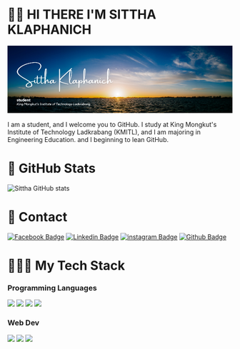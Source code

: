 # 👋🏻 HI THERE I'M SITTHA KLAPHANICH

![Alt text](./Images/1.png)

I am a student, and I welcome you to GitHub. I study at King Mongkut's Institute of Technology Ladkrabang (KMITL), and I am majoring in Engineering Education. 
and I beginning to lean GitHub.

# 🚀 GitHub Stats
![ Sittha GitHub stats](https://github-readme-stats.vercel.app/api?username=SitthaKlaphanich&show_icons=true&theme=transparent)

# 📱 Contact 

[![Facebook Badge](https://img.shields.io/badge/-Sittha_Klaphanich-blue?style=flat&logo=Facebook&logoColor=white&link=https://www.facebook.com/profile.php?id=100010273261426)](https://www.facebook.com/profile.php?id=100010273261426)
[![Linkedin Badge](https://img.shields.io/badge/-Sittha_Klaphanich-blue?style=flat&logo=Linkedin&logoColor=white&link=https://www.linkedin.com/in/sittha-klaphanich-a79973b1/)](https://www.linkedin.com/in/sittha-klaphanich-a79973b1/)
[![instagram Badge](https://img.shields.io/badge/-Sittha_Klaphanich-E4405F?style=flat&logo=instagram&logoColor=white&link=https://www.instagram.com/sittha_klaphanich/)](https://www.instagram.com/sittha_klaphanich/)
[![Github Badge](https://img.shields.io/badge/-Sittha_Klaphanich-181717?sytle=flat&logo=Github&logoColor=white&link=https://github.com/SitthaKlaphanich)](https://github.com/SitthaKlaphanich)

# 👨🏻‍💻 My Tech Stack

### Programming Languages

<img height="50" src="https://user-images.githubusercontent.com/25181517/192106070-46255bcf-65e6-4c6b-a296-bf8d0d8fb2a7.png"> <img height="50" src="https://user-images.githubusercontent.com/25181517/192106073-90fffafe-3562-4ff9-a37e-c77a2da0ff58.png"> 
<img height="50" src="https://user-images.githubusercontent.com/25181517/121405384-444d7300-c95d-11eb-959f-913020d3bf90.png"> <img height="50" src="https://user-images.githubusercontent.com/25181517/183423507-c056a6f9-1ba8-4312-a350-19bcbc5a8697.png"> 

### Web Dev

 <img height="50" src="https://user-images.githubusercontent.com/25181517/192158954-f88b5814-d510-4564-b285-dff7d6400dad.png"> <img height="50" src="https://user-images.githubusercontent.com/25181517/183898674-75a4a1b1-f960-4ea9-abcb-637170a00a75.png">   <img height="50" src="https://user-images.githubusercontent.com/25181517/117447155-6a868a00-af3d-11eb-9cfe-245df15c9f3f.png">

